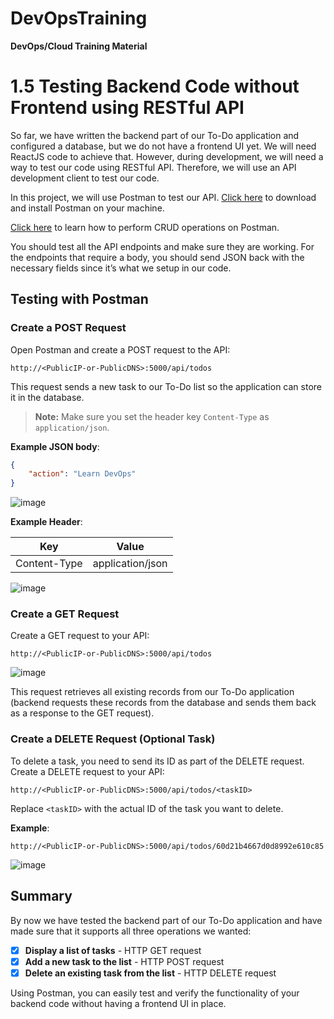 # DevOpsTraining
**DevOps/Cloud Training Material**

# 1.5 Testing Backend Code without Frontend using RESTful API

So far, we have written the backend part of our To-Do application and configured a database, but we do not have a frontend UI yet. We will need ReactJS code to achieve that. However, during development, we will need a way to test our code using RESTful API. Therefore, we will use an API development client to test our code.

In this project, we will use Postman to test our API. [Click here](https://www.postman.com/downloads/) to download and install Postman on your machine.

[Click here](https://learning.postman.com/docs/getting-started/introduction/) to learn how to perform CRUD operations on Postman.

You should test all the API endpoints and make sure they are working. For the endpoints that require a body, you should send JSON back with the necessary fields since it’s what we setup in our code.

## Testing with Postman

### Create a POST Request

Open Postman and create a POST request to the API:

```
http://<PublicIP-or-PublicDNS>:5000/api/todos
```

This request sends a new task to our To-Do list so the application can store it in the database.

> **Note:** Make sure you set the header key `Content-Type` as `application/json`.



**Example JSON body**:

```json
{
    "action": "Learn DevOps"
}
```
![image](https://github.com/stiven-skyward/DevOpsTraining/assets/135337796/5f6065dd-32a5-484c-a16e-94b0a043da54)

**Example Header**:

| Key           | Value             |
|---------------|-------------------|
| Content-Type  | application/json  |

![image](https://github.com/stiven-skyward/DevOpsTraining/assets/135337796/1be5771e-8657-401e-907e-a5c2032c409f)

### Create a GET Request

Create a GET request to your API:

```
http://<PublicIP-or-PublicDNS>:5000/api/todos
```
![image](https://github.com/stiven-skyward/DevOpsTraining/assets/135337796/d41c68a3-8bb4-4011-bdff-c4d8d12019ed)

This request retrieves all existing records from our To-Do application (backend requests these records from the database and sends them back as a response to the GET request).

### Create a DELETE Request (Optional Task)

To delete a task, you need to send its ID as part of the DELETE request. Create a DELETE request to your API:

```
http://<PublicIP-or-PublicDNS>:5000/api/todos/<taskID>
```

Replace `<taskID>` with the actual ID of the task you want to delete.

**Example**:

```
http://<PublicIP-or-PublicDNS>:5000/api/todos/60d21b4667d0d8992e610c85
```
![image](https://github.com/stiven-skyward/DevOpsTraining/assets/135337796/e5b544ea-f010-4491-87fe-87b3208b3e0b)

## Summary

By now we have tested the backend part of our To-Do application and have made sure that it supports all three operations we wanted:

- [x] **Display a list of tasks** - HTTP GET request
- [x] **Add a new task to the list** - HTTP POST request
- [x] **Delete an existing task from the list** - HTTP DELETE request

Using Postman, you can easily test and verify the functionality of your backend code without having a frontend UI in place.
